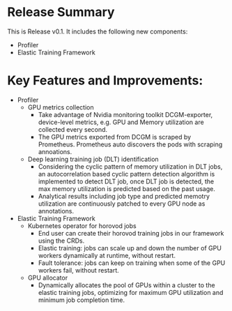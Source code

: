 # Release Summary

This is Release v0.1. It includes the following new components:

- Profiler
- Elastic Training Framework


# Key Features and Improvements:
- Profiler
  - GPU metrics collection
    - Take advantage of Nvidia monitoring toolkit DCGM-exporter, device-level metrics, e.g. GPU and Memory utilization are collected every second.
    - The GPU metrics exported from DCGM is scraped by Prometheus. Prometheus auto discovers the pods with scraping annoations.
  - Deep learning training job (DLT) identification
    - Considering the cyclic pattern of memory utilization in DLT jobs, an autocorrelation based cyclic pattern detection algorithm is implemented to detect DLT job, once DLT job is detected, the max memory utilization is predicted based on the past usage.
    - Analytical results including job type and predicted memotry utilization are continuously patched to every GPU node as annotations.
- Elastic Training Framework
  - Kubernetes operator for horovod jobs
    - End user can create their horovod training jobs in our framework using the CRDs.
    - Elastic training: jobs can scale up and down the number of GPU workers dynamically at runtime, without restart.
    - Fault tolerance: jobs can keep on training when some of the GPU workers fail, without restart.
  - GPU allocator
    - Dynamically allocates the pool of GPUs within a cluster to the elastic training jobs, optimizing for maximum GPU utilization and minimum job completion time.
